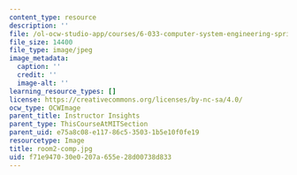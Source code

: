 ```yaml
---
content_type: resource
description: ''
file: /ol-ocw-studio-app/courses/6-033-computer-system-engineering-spring-2018/f71e947030e0207a655e28d00738d833_room2-comp.jpg
file_size: 14400
file_type: image/jpeg
image_metadata:
  caption: ''
  credit: ''
  image-alt: ''
learning_resource_types: []
license: https://creativecommons.org/licenses/by-nc-sa/4.0/
ocw_type: OCWImage
parent_title: Instructor Insights
parent_type: ThisCourseAtMITSection
parent_uid: e75a8c08-e117-86c5-3503-1b5e10f0fe19
resourcetype: Image
title: room2-comp.jpg
uid: f71e9470-30e0-207a-655e-28d00738d833
---
```

